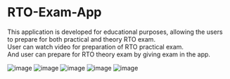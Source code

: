 # RTO-Exam-App

This application is developed for educational purposes, allowing the users to prepare for both practical and theory RTO exam.
<br/>User can watch video for preparation of RTO practical exam.
<br/>And user can prepare for RTO theory exam by giving exam in the app.




![image](https://user-images.githubusercontent.com/87118010/146134752-2aee1fb9-bf0f-4038-bf43-557ea09fd544.png)
![image](https://user-images.githubusercontent.com/87118010/146134702-311a8b4f-e2f7-4c7c-982f-d38a7ea607ff.png)
![image](https://user-images.githubusercontent.com/87118010/146134788-ca27541d-638c-4000-9104-334b48821d99.png)
![image](https://user-images.githubusercontent.com/87118010/146134822-f3176256-f126-4ef2-a4a3-85459aa85128.png)
![image](https://user-images.githubusercontent.com/87118010/146134949-9a5eb0b2-41f8-4036-9a67-223acecb3f52.png)

